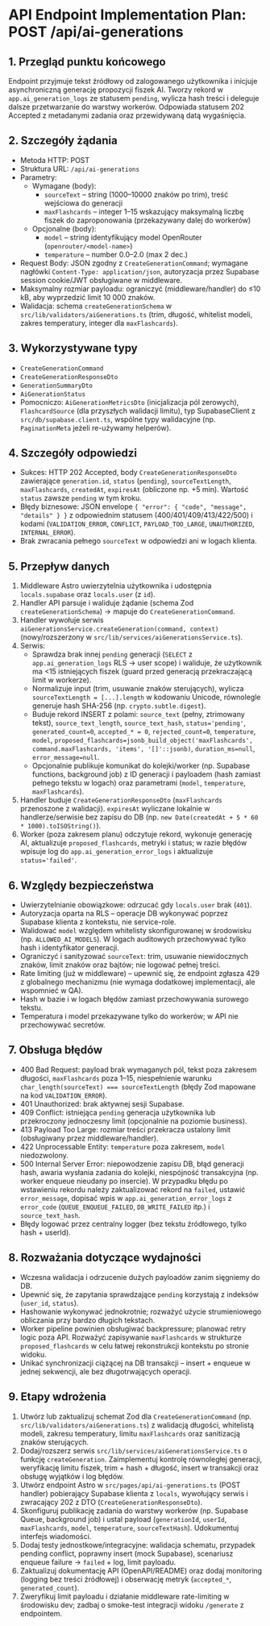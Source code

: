 # API Endpoint Implementation Plan: POST /api/ai-generations

## 1. Przegląd punktu końcowego
Endpoint przyjmuje tekst źródłowy od zalogowanego użytkownika i inicjuje asynchroniczną generację propozycji fiszek AI. Tworzy rekord w `app.ai_generation_logs` ze statusem `pending`, wylicza hash treści i deleguje dalsze przetwarzanie do warstwy workerów. Odpowiada statusem 202 Accepted z metadanymi zadania oraz przewidywaną datą wygaśnięcia.

## 2. Szczegóły żądania
- Metoda HTTP: POST
- Struktura URL: `/api/ai-generations`
- Parametry:
  - Wymagane (body):
    - `sourceText` – string (1000–10000 znaków po trim), treść wejściowa do generacji
    - `maxFlashcards` – integer 1–15 wskazujący maksymalną liczbę fiszek do zaproponowania (przekazywany dalej do workerów)
  - Opcjonalne (body):
    - `model` – string identyfikujący model OpenRouter (`openrouter/<model-name>`)
    - `temperature` – number 0.0–2.0 (max 2 dec.)
- Request Body: JSON zgodny z `CreateGenerationCommand`; wymagane nagłówki `Content-Type: application/json`, autoryzacja przez Supabase session cookie/JWT obsługiwane w middleware.
- Maksymalny rozmiar payloadu: ograniczyć (middleware/handler) do ≤10 kB, aby wyprzedzić limit 10 000 znaków.
- Walidacja: schema `createGenerationSchema` w `src/lib/validators/aiGenerations.ts` (trim, długość, whitelist modeli, zakres temperatury, integer dla `maxFlashcards`).

## 3. Wykorzystywane typy
- `CreateGenerationCommand`
- `CreateGenerationResponseDto`
- `GenerationSummaryDto`
- `AiGenerationStatus`
- Pomocniczo: `AiGenerationMetricsDto` (inicjalizacja pól zerowych), `FlashcardSource` (dla przyszłych walidacji limitu), typ SupabaseClient z `src/db/supabase.client.ts`, wspólne typy walidacyjne (np. `PaginationMeta` jeżeli re-używamy helperów).

## 4. Szczegóły odpowiedzi
- Sukces: HTTP 202 Accepted, body `CreateGenerationResponseDto` zawierające `generation.id`, `status` (`pending`), `sourceTextLength`, `maxFlashcards`, `createdAt`, `expiresAt` (obliczone np. +5 min). Wartość `status` zawsze `pending` w tym kroku.
- Błędy biznesowe: JSON envelope `{ "error": { "code", "message", "details" } }` z odpowiednim statusem (400/401/409/413/422/500) i kodami (`VALIDATION_ERROR`, `CONFLICT`, `PAYLOAD_TOO_LARGE`, `UNAUTHORIZED`, `INTERNAL_ERROR`).
- Brak zwracania pełnego `sourceText` w odpowiedzi ani w logach klienta.

## 5. Przepływ danych
1. Middleware Astro uwierzytelnia użytkownika i udostępnia `locals.supabase` oraz `locals.user` (z `id`).
2. Handler API parsuje i waliduje żądanie (schema Zod `createGenerationSchema`) → mapuje do `CreateGenerationCommand`.
3. Handler wywołuje serwis `aiGenerationsService.createGeneration(command, context)` (nowy/rozszerzony w `src/lib/services/aiGenerationsService.ts`).
4. Serwis:
   - Sprawdza brak innej `pending` generacji (`SELECT` z `app.ai_generation_logs` RLS → user scope) i waliduje, że użytkownik ma <15 istniejących fiszek (guard przed generacją przekraczającą limit w workerze).
   - Normalizuje input (trim, usuwanie znaków sterujących), wylicza `sourceTextLength = [...].length` w kodowaniu Unicode, równolegle generuje hash SHA-256 (np. `crypto.subtle.digest`).
   - Buduje rekord INSERT z polami: `source_text` (pełny, ztrimowany tekst), `source_text_length`, `source_text_hash`, `status='pending'`, `generated_count=0`, `accepted_* = 0`, `rejected_count=0`, `temperature`, `model`, `proposed_flashcards=jsonb_build_object('maxFlashcards', command.maxFlashcards, 'items', '[]'::jsonb)`, `duration_ms=null`, `error_message=null`.
   - Opcjonalnie publikuje komunikat do kolejki/worker (np. Supabase functions, background job) z ID generacji i payloadem (hash zamiast pełnego tekstu w logach) oraz parametrami (`model`, `temperature`, `maxFlashcards`).
5. Handler buduje `CreateGenerationResponseDto` (`maxFlashcards` przenoszone z walidacji). `expiresAt` wyliczane lokalnie w handlerze/serwisie bez zapisu do DB (np. `new Date(createdAt + 5 * 60 * 1000).toISOString()`).
6. Worker (poza zakresem planu) odczytuje rekord, wykonuje generację AI, aktualizuje `proposed_flashcards`, metryki i status; w razie błędów wpisuje log do `app.ai_generation_error_logs` i aktualizuje `status='failed'`.

## 6. Względy bezpieczeństwa
- Uwierzytelnianie obowiązkowe: odrzucać gdy `locals.user` brak (`401`).
- Autoryzacja oparta na RLS – operacje DB wykonywać poprzez Supabase klienta z kontekstu, nie service-role.
- Walidować `model` względem whitelisty skonfigurowanej w środowisku (np. `ALLOWED_AI_MODELS`). W logach auditowych przechowywać tylko hash i identyfikator generacji.
- Ograniczyć i sanityzować `sourceText`: trim, usuwanie niewidocznych znaków, limit znaków oraz bajtów; nie logować pełnej treści.
- Rate limiting (już w middleware) – upewnić się, że endpoint zgłasza 429 z globalnego mechanizmu (nie wymaga dodatkowej implementacji, ale wspomnieć w QA).
- Hash w bazie i w logach błędów zamiast przechowywania surowego tekstu.
- Temperatura i model przekazywane tylko do workerów; w API nie przechowywać secretów.

## 7. Obsługa błędów
- 400 Bad Request: payload brak wymaganych pól, tekst poza zakresem długości, `maxFlashcards` poza 1–15, niespełnienie warunku `char_length(sourceText) === sourceTextLength` (błędy Zod mapowane na kod `VALIDATION_ERROR`).
- 401 Unauthorized: brak aktywnej sesji Supabase.
- 409 Conflict: istniejąca `pending` generacja użytkownika lub przekroczony jednoczesny limit (opcjonalnie na poziomie business).
- 413 Payload Too Large: rozmiar treści przekracza ustalony limit (obsługiwany przez middleware/handler).
- 422 Unprocessable Entity: `temperature` poza zakresem, `model` niedozwolony.
- 500 Internal Server Error: niepowodzenie zapisu DB, błąd generacji hash, awaria wysłania zadania do kolejki, niespójność transakcyjna (np. worker enqueue nieudany po insercie). W przypadku błędu po wstawieniu rekordu należy zaktualizować rekord na `failed`, ustawić `error_message`, dopisać wpis w `app.ai_generation_error_logs` z `error_code` (`QUEUE_ENQUEUE_FAILED`, `DB_WRITE_FAILED` itp.) i `source_text_hash`.
- Błędy logować przez centralny logger (bez tekstu źródłowego, tylko hash + userId).

## 8. Rozważania dotyczące wydajności
- Wczesna walidacja i odrzucenie dużych payloadów zanim sięgniemy do DB.
- Upewnić się, że zapytania sprawdzające `pending` korzystają z indeksów (`user_id`, `status`).
- Hashowanie wykonywać jednokrotnie; rozważyć użycie strumieniowego obliczania przy bardzo długich tekstach.
- Worker pipeline powinien obsługiwać backpressure; planować retry logic poza API. Rozważyć zapisywanie `maxFlashcards` w strukturze `proposed_flashcards` w celu łatwej rekonstrukcji kontekstu po stronie widoku.
- Unikać synchronizacji ciążącej na DB transakcji – insert + enqueue w jednej sekwencji, ale bez długotrwających operacji.

## 9. Etapy wdrożenia
1. Utwórz lub zaktualizuj schemat Zod dla `CreateGenerationCommand` (np. `src/lib/validators/aiGenerations.ts`) z walidacją długości, whitelistą modeli, zakresu temperatury, limitu `maxFlashcards` oraz sanitizacją znaków sterujących.
2. Dodaj/rozszerz serwis `src/lib/services/aiGenerationsService.ts` o funkcję `createGeneration`. Zaimplementuj kontrolę równoległej generacji, weryfikację limitu fiszek, trim + hash + długość, insert w transakcji oraz obsługę wyjątków i log błędów.
3. Utwórz endpoint Astro w `src/pages/api/ai-generations.ts` (POST handler) pobierający Supabase klienta z `locals`, wywołujący serwis i zwracający 202 z DTO (`CreateGenerationResponseDto`).
4. Skonfiguruj publikację zadania do warstwy workerów (np. Supabase Queue, background job) i ustal payload (`generationId`, `userId`, `maxFlashcards`, `model`, `temperature`, `sourceTextHash`). Udokumentuj interfejs wiadomości.
5. Dodaj testy jednostkowe/integracyjne: walidacja schematu, przypadek pending conflict, poprawny insert (mock Supabase), scenariusz enqueue failure → `failed` + log, limit payloadu.
6. Zaktualizuj dokumentację API (OpenAPI/README) oraz dodaj monitoring (logging bez treści źródłowej) i obserwację metryk (`accepted_*`, `generated_count`).
7. Zweryfikuj limit payloadu i działanie middleware rate-limiting w środowisku dev; zadbaj o smoke-test integracji widoku `/generate` z endpointem.

